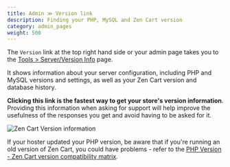 ```yaml
---
title: Admin ≫ Version link 
description: Finding your PHP, MySQL and Zen Cart version
category: admin_pages
weight: 500
---
```


The `Version` link at the top right hand side or your admin page takes you to the 
[Tools > Server/Version Info](/user/admin_pages/tools/server_info/) page. 

It shows information about your server configuration,
including PHP and MySQL versions and settings, as well as 
your Zen Cart version and database history. 

**Clicking this link is the fastest way to get your store's version information**.
Providing this information when asking for support will help improve the usefulness of the responses you get and avoid having to be asked for it.


![Zen Cart Version information](/images/version_link.png) 

If your hoster updated your PHP version, be aware that if you're running an old version of Zen Cart, you could have problems - refer to the [PHP Version - Zen Cart version compatibility matrix](/user/first_steps/server_requirements/#php-version). 

